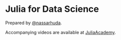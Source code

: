 # Julia for Data Science

Prepared by [@nassarhuda](https://github.com/nassarhuda).

Accompanying videos are available at [JuliaAcademy](https://juliaacademy.com/p/julia-for-data-science).


